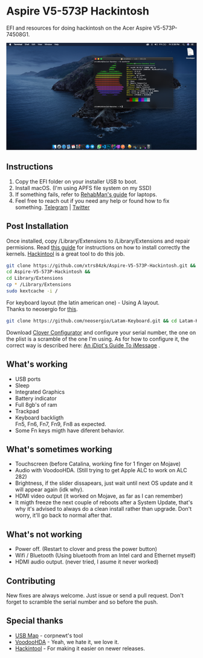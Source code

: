 # Aspire V5-573P Hackintosh
EFI and resources for doing hackintosh on the Acer Aspire V5-573P-74508G1.

![Screenshot](screenshot.png)
## Instructions
1. Copy the EFI folder on your installer USB to boot. <br/>
2. Install macOS. (I'm using APFS file system on my SSD) <br/>
3. If something fails, refer to [RehabMan's guide](https://www.tonymacx86.com/threads/guide-booting-the-os-x-installer-on-laptops-with-clover.148093/) for laptops. <br/>
4. Feel free to reach out if you need any help or found how to fix something. [Telegram](https://t.me/xtrs84zk) | [Twitter](https://twitter.com/xtrs84zk) 

## Post Installation
Once installed, copy /Library/Extensions to /Library/Extensions and repair permisions. Read [this guide](https://www.tonymacx86.com/threads/guide-installing-3rd-party-kexts-el-capitan-sierra-high-sierra-mojave-catalina.268964/) for instructions on how to install correctly the kernels. [Hackintool](https://www.tonymacx86.com/threads/release-hackintool-v2-8-6.254559/) is a great tool to do this job. 
```bash
git clone https://github.com/xtrs84zk/Aspire-V5-573P-Hackintosh.git &&
cd Aspire-V5-573P-Hackintosh &&
cd Library/Extensions 
cp * /Library/Extensions
sudo kextcache -i /  
```
For keyboard layout (the latin american one) - Using A layout. <br/>
Thanks to neosergio for [this](https://github.com/neosergio/Latam-Keyboard). 
```bash
git clone https://github.com/neosergio/Latam-Keyboard.git && cd Latam-Keyboard && cp -v Latam*.* ~/Library/Keyboard\ Layouts/
```

Download [Clover Configurator](https://mackie100projects.altervista.org/download-clover-configurator/) and configure your serial number, the one on the plist is a scramble of the one I'm using. As for how to configure it, the correct way is described here: [An iDiot's Guide To iMessage](https://www.tonymacx86.com/threads/an-idiots-guide-to-imessage.196827/) .

## What's working
* USB ports <br/>
* Sleep <br/>
* Integrated Graphics <br/>
* Battery indicator <br/>
* Full 8gb's of ram <br/>
* Trackpad <br/>
* Keyboard backligth <br/>Fn5, Fn6, Fn7, Fn9, Fn8 as expected. <br/>
* Some Fn keys migth have diferent behavior.

## What's sometimes working
* Touchscreen (before Catalina, working fine for 1 finger on Mojave) <br/>
* Audio with VoodooHDA. (Still trying to get Apple ALC to work on ALC 282) <br/>
* Brightness, if the slider dissapears, just wait until next OS update and it will appear again (idk why). <br/>
* HDMI video output (it worked on Mojave, as far as I can remember) <br/>
* It migth freeze the next couple of reboots after a System Update, that's why it's advised to always do a clean install rather than upgrade. Don't worry, it'll go back to normal after that. 

## What's not working
* Power off. (Restart to clover and press the power button) <br/>
* Wifi / Bluetooth (Using bluetooth from an Intel card and Ethernet myself) <br/>
* HDMI audio output. (never tried, I asume it never worked)

## Contributing

New fixes are always welcome. Just issue or send a pull request. Don't forget to scramble the serial number and so before the push. 

## Special thanks
* [USB Map](https://github.com/corpnewt/USBMap) - corpnewt's tool <br/>
* [VoodooHDA](https://github.com/chris1111/VoodooHDA-2.9.2-Clover-V14) - Yeah, we hate it, we love it. <br/>
* [Hackintool](https://www.tonymacx86.com/threads/release-hackintool-v2-8-6.254559/) - For making it easier on newer releases.